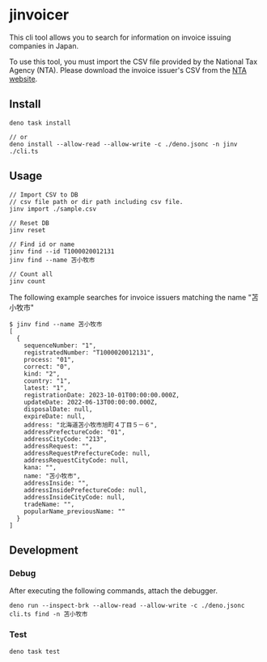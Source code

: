 # jinvoicer

This cli tool allows you to search for information on invoice issuing companies in Japan.

To use this tool, you must import the CSV file provided by the National Tax Agency (NTA). Please download the invoice issuer's CSV from the [NTA website](https://www.invoice-kohyo.nta.go.jp/download/index.html).

## Install

```shellsession
deno task install

// or
deno install --allow-read --allow-write -c ./deno.jsonc -n jinv ./cli.ts
```

## Usage

```shellsession
// Import CSV to DB
// csv file path or dir path including csv file.
jinv import ./sample.csv

// Reset DB
jinv reset

// Find id or name
jinv find --id T1000020012131
jinv find --name 苫小牧市

// Count all
jinv count
```

The following example searches for invoice issuers matching the name "苫小牧市"

```shellsession
$ jinv find --name 苫小牧市
[
  {
    sequenceNumber: "1",
    registratedNumber: "T1000020012131",
    process: "01",
    correct: "0",
    kind: "2",
    country: "1",
    latest: "1",
    registrationDate: 2023-10-01T00:00:00.000Z,
    updateDate: 2022-06-13T00:00:00.000Z,
    disposalDate: null,
    expireDate: null,
    address: "北海道苫小牧市旭町４丁目５－６",
    addressPrefectureCode: "01",
    addressCityCode: "213",
    addressRequest: "",
    addressRequestPrefectureCode: null,
    addressRequestCityCode: null,
    kana: "",
    name: "苫小牧市",
    addressInside: "",
    addressInsidePrefectureCode: null,
    addressInsideCityCode: null,
    tradeName: "",
    popularName_previousName: ""
  }
]
```

## Development

### Debug

After executing the following commands, attach the debugger.

```shellsession
deno run --inspect-brk --allow-read --allow-write -c ./deno.jsonc cli.ts find -n 苫小牧市
```

### Test

```shellsession
deno task test
```

